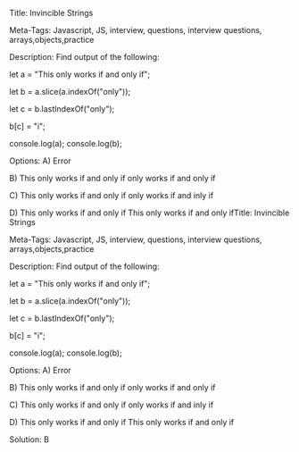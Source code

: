 Title: Invincible Strings

Meta-Tags: Javascript, JS, interview, questions, interview questions, arrays,objects,practice

Description: Find output of the following:

let a = "This only works if and only if";

let b = a.slice(a.indexOf("only"));

let c = b.lastIndexOf("only");

b[c] = "i";

console.log(a); console.log(b);

Options: A) Error

B) This only works if and only if only works if and only if

C) This only works if and only if only works if and inly if

D) This only works if and only if This only works if and only ifTitle: Invincible Strings

Meta-Tags: Javascript, JS, interview, questions, interview questions, arrays,objects,practice

Description: Find output of the following:

let a = "This only works if and only if";

let b = a.slice(a.indexOf("only"));

let c = b.lastIndexOf("only");

b[c] = "i";

console.log(a); console.log(b);

Options: A) Error

B) This only works if and only if only works if and only if

C) This only works if and only if only works if and inly if

D) This only works if and only if This only works if and only if

Solution: B
